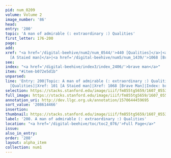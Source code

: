 ```yaml
---
pid: num_0209
volume: Volume 2
image_number: '86'
head:
entry: '200'
topic: 'A man of admirable (: extraordinary :) Qualities'
first_letter: 176-200
page:
add:
xref: "<a href='/digital-beehive/num2/num_0544/'>440 [Qualities]</a>|<a href='/digital-beehive/num1/num_0104/'>101
  [A Staied man]</a>|<a href='/digital-beehive/num5/num_1439/'>1068 [Brave Man]</a>"
see:
index: "<a href='/digital-beehive/index3/index_2406/'>brave man</a>"
item: "#item-b072e5d1b"
unparsed:
line: 'Entry: 200|Topic: A man of admirable (: extraordinary :) Qualities|Xref: 440
  [Qualities]|Xref: 101 [A Staied man]|Xref: 1068 [Brave Man]|Index: brave man|#item-b072e5d1b'
selection: https://stacks.stanford.edu/image/iiif/fm855tg5659/1607_0553/836,4466,3002,657/full/0/default.jpg
full_image: https://stacks.stanford.edu/image/iiif/fm855tg5659/1607_0553/full/full/0/default.jpg
annotation_uri: http://dev.llgc.org.uk/annotation/1570644459695
sort_value: '208614466'
insertion:
thumbnail: https://stacks.stanford.edu/image/iiif/fm855tg5659/1607_0553/836,4466,600,180/250,/0/default.jpg
label: '200. A man of admirable (: extraordinary :) Qualities'
location: "<a href='/digital-beehive/toc/toc2_076/'>Full Page</a>"
issue:
also_in_entry:
order: '208'
layout: alpha_item
collection: num1
---
```

